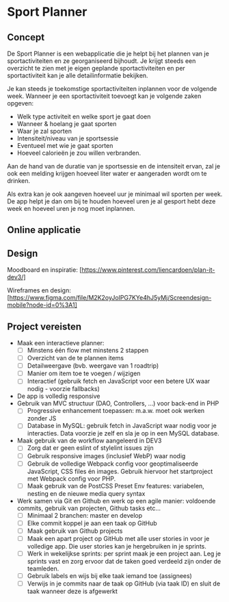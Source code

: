 Sport Planner
======
Concept
------
De Sport Planner is een webapplicatie die je helpt bij het plannen van je sportactiviteiten en ze georganiseerd bijhoudt. Je krijgt steeds een overzicht te zien met je eigen geplande sportactiviteiten en per sportactiviteit kan je alle detailinformatie bekijken. 

Je kan steeds je toekomstige sportactiviteiten inplannen voor de volgende week. Wanneer je een sportactiviteit toevoegt kan je volgende zaken opgeven:
* Welk type activiteit en welke sport je gaat doen
* Wanneer & hoelang je gaat sporten
* Waar je zal sporten
* Intensiteit/niveau van je sportsessie
* Eventueel met wie je gaat sporten
* Hoeveel calorieën je zou willen verbranden.

Aan de hand van de duratie van je sportsessie en de intensiteit ervan, zal je ook een melding krijgen hoeveel liter water er aangeraden wordt om te drinken.

Als extra kan je ook aangeven hoeveel uur je minimaal wil sporten per week. De app helpt je dan om bij te houden hoeveel uren je al gesport hebt deze week en hoeveel uren je nog moet inplannen.

Online applicatie
------

Design
------
Moodboard en inspiratie: [https://www.pinterest.com/liencardoen/plan-it-dev3/]

Wireframes en design: [https://www.figma.com/file/M2K2oyJoIPG7KYe4hJ5yMj/Screendesign-mobile?node-id=0%3A1]

Project vereisten
------
* Maak een interactieve planner:
	* [ ] Minstens één flow met minstens 2 stappen
	* [ ] Overzicht van de te plannen items
	* [ ] Detailweergave (bvb. weergave van 1 roadtrip)
	* [ ] Manier om item toe te voegen / wijzigen
	* [ ] Interactief (gebruik fetch en JavaScript voor een betere UX waar nodig - voorzie fallbacks)
* De app is volledig responsive
* Gebruik van MVC structuur (DAO, Controllers, …) voor back-end in PHP
	* [ ] Progressive enhancement toepassen: m.a.w. moet ook werken zonder JS
	* [ ] Database in MySQL: gebruik fetch in JavaScript waar nodig voor je interacties. Data voorzie je zelf en sla je op in een MySQL database.
* Maak gebruik van de workflow aangeleerd in DEV3 
	* [ ] Zorg dat er geen eslint of stylelint issues zijn
	* [ ] Gebruik responsive images (inclusief WebP) waar nodig
	* [ ] Gebruik de volledige Webpack config voor geoptimaliseerde JavaScript, CSS files én images. Gebruik hiervoor het startproject met Webpack config voor PHP.
	* [ ] Maak gebruik van de PostCSS Preset Env features: variabelen, nesting en de nieuwe media query syntax
* Werk samen via Git en Github en werk op een agile manier: voldoende commits, gebruik van projecten, Github tasks etc…
	* [ ] Minimaal 2 branchen: master en develop
	* [ ] Elke commit koppel je aan een taak op GitHub
	* [ ] Maak gebruik van Github projects
	* [ ] Maak een apart project op GitHub met alle user stories in voor je volledige app. Die user stories kan je hergebruiken in je sprints.
	* [ ] Werk in wekelijkse sprints: per sprint maak je een project aan. Leg je sprints vast en zorg ervoor dat de taken goed verdeeld zijn onder de teamleden.
	* [ ] Gebruik labels en wijs bij elke taak iemand toe (assignees)
	* [ ] Verwijs in je commits naar de taak op GitHub (via taak ID) en sluit de taak wanneer deze is afgewerkt
